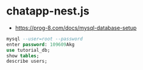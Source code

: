 # chatapp-nest.js

- https://prog-8.com/docs/mysql-database-setup

```sql
mysql --user=root --password
enter password: 109609Akg
use tutorial_db;
show tables;
describe users;
```
